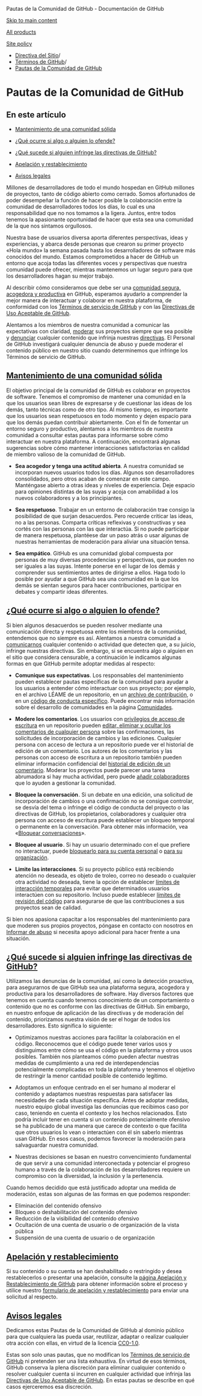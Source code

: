 Pautas de la Comunidad de GitHub - Documentación de GitHub

[Skip to main content](#main-content)

[All products](/es)

[Site policy](/site-policy)

* [Directiva del Sitio](/es/site-policy)/
* [Términos de GitHub](/es/site-policy/github-terms)/
* [Pautas de la Comunidad de GitHub](/es/site-policy/github-terms/github-community-guidelines)

Pautas de la Comunidad de GitHub
==========

En este artículo
----------

* [Mantenimiento de una comunidad sólida](#maintaining-a-strong-community)

* [¿Qué ocurre si algo o alguien lo ofende?](#what-if-something-or-someone-offends-you)

* [¿Qué sucede si alguien infringe las directivas de GitHub?](#what-happens-if-someone-violates-githubs-policies)

* [Apelación y restablecimiento](#appeal-and-reinstatement)

* [Avisos legales](#legal-notices)

Millones de desarrolladores de todo el mundo hospedan en GitHub millones de proyectos, tanto de código abierto como cerrado. Somos afortunados de poder desempeñar la función de hacer posible la colaboración entre la comunidad de desarrolladores todos los días, lo cual es una responsabilidad que no nos tomamos a la ligera. Juntos, entre todos tenemos la apasionante oportunidad de hacer que esta sea una comunidad de la que nos sintamos orgullosos.

Nuestra base de usuarios diversa aporta diferentes perspectivas, ideas y experiencias, y abarca desde personas que crearon su primer proyecto «Hola mundo» la semana pasada hasta los desarrolladores de software más conocidos del mundo. Estamos comprometidos a hacer de GitHub un entorno que acoja todas las diferentes voces y perspectivas que nuestra comunidad puede ofrecer, mientras mantenemos un lugar seguro para que los desarrolladores hagan su mejor trabajo.

Al describir cómo consideramos que debe ser una [comunidad segura, acogedora y productiva](https://opensource.guide/building-community/) en GitHub, esperamos ayudarlo a comprender la mejor manera de interactuar y colaborar en nuestra plataforma, de conformidad con los [Términos de servicio de GitHub](/es/site-policy/github-terms/github-terms-of-service) y con las [Directivas de Uso Aceptable de GitHub](/es/site-policy/acceptable-use-policies/github-acceptable-use-policies).

Alentamos a los miembros de nuestra comunidad a comunicar las expectativas con claridad, [moderar](#what-if-something-or-someone-offends-you) sus proyectos siempre que sea posible y [denunciar](https://github.com/contact/report-abuse) cualquier contenido que infrinja nuestras [directivas](/es/site-policy/github-terms/github-terms-of-service). El Personal de GitHub investigará cualquier denuncia de abuso y puede moderar el contenido público en nuestro sitio cuando determinemos que infringe los Términos de servicio de GitHub.

[Mantenimiento de una comunidad sólida](#maintaining-a-strong-community)
----------

El objetivo principal de la comunidad de GitHub es colaborar en proyectos de software. Tenemos el compromiso de mantener una comunidad en la que los usuarios sean libres de expresarse y de cuestionar las ideas de los demás, tanto técnicas como de otro tipo. Al mismo tiempo, es importante que los usuarios sean respetuosos en todo momento y dejen espacio para que los demás puedan contribuir abiertamente. Con el fin de fomentar un entorno seguro y productivo, alentamos a los miembros de nuestra comunidad a consultar estas pautas para informarse sobre cómo interactuar en nuestra plataforma. A continuación, encontrará algunas sugerencias sobre cómo mantener interacciones satisfactorias en calidad de miembro valioso de la comunidad de GitHub.

* **Sea acogedor y tenga una actitud abierta**. A nuestra comunidad se incorporan nuevos usuarios todos los días. Algunos son desarrolladores consolidados, pero otros acaban de comenzar en este campo. Manténgase abierto a otras ideas y niveles de experiencia. Deje espacio para opiniones distintas de las suyas y acoja con amabilidad a los nuevos colaboradores y a los principiantes.

* **Sea respetuoso**. Trabajar en un entorno de colaboración trae consigo la posibilidad de que surjan desacuerdos. Pero recuerde criticar las ideas, no a las personas. Comparta críticas reflexivas y constructivas y sea cortés con las personas con las que interactúa. Si no puede participar de manera respetuosa, plantéese dar un paso atrás o usar algunas de nuestras herramientas de moderación para aliviar una situación tensa.

* **Sea empático**. GitHub es una comunidad global compuesta por personas de muy diversas procedencias y perspectivas, que pueden no ser iguales a las suyas. Intente ponerse en el lugar de los demás y comprender sus sentimientos antes de dirigirse a ellos. Haga todo lo posible por ayudar a que GitHub sea una comunidad en la que los demás se sientan seguros para hacer contribuciones, participar en debates y compartir ideas diferentes.

[¿Qué ocurre si algo o alguien lo ofende?](#what-if-something-or-someone-offends-you)
----------

Si bien algunos desacuerdos se pueden resolver mediante una comunicación directa y respetuosa entre los miembros de la comunidad, entendemos que no siempre es así. Alentamos a nuestra comunidad a [comunicarnos](https://support.github.com/contact/report-abuse?category=report-abuse&report=other&report_type=unspecified) cualquier contenido o actividad que detecten que, a su juicio, infringe nuestras directivas. Sin embargo, si se encuentra algo o alguien en el sitio que considera censurable, a continuación le indicamos algunas formas en que GitHub permite adoptar medidas al respecto:

* **Comunique sus expectativas**. Los responsables del mantenimiento pueden establecer pautas específicas de la comunidad para ayudar a los usuarios a entender cómo interactuar con sus proyecto; por ejemplo, en el archivo LÉAME de un repositorio, en un [archivo de contribución](/es/communities/setting-up-your-project-for-healthy-contributions/setting-guidelines-for-repository-contributors), o en un [código de conducta específico](/es/communities/setting-up-your-project-for-healthy-contributions/adding-a-code-of-conduct-to-your-project). Puede encontrar más información sobre el desarrollo de comunidades en la página [Comunidades](/es/communities).

* **Modere los comentarios**. Los usuarios con [privilegios de acceso de escritura](/es/organizations/managing-user-access-to-your-organizations-repositories/repository-roles-for-an-organization) en un repositorio pueden [editar, eliminar y ocultar los comentarios de cualquier persona](/es/communities/moderating-comments-and-conversations/managing-disruptive-comments) sobre las confirmaciones, las solicitudes de incorporación de cambios y las ediciones. Cualquier persona con acceso de lectura a un repositorio puede ver el historial de edición de un comentario. Los autores de los comentarios y las personas con acceso de escritura a un repositorio también pueden eliminar información confidencial del [historial de edición de un comentario](/es/communities/moderating-comments-and-conversations/tracking-changes-in-a-comment). Moderar los proyectos puede parecer una tarea abrumadora si hay mucha actividad, pero puede [añadir colaboradores](/es/account-and-profile/setting-up-and-managing-your-personal-account-on-github/managing-personal-account-settings/permission-levels-for-a-personal-account-repository#collaborator-access-for-a-repository-owned-by-a-personal-account) que lo ayuden a gestionar la comunidad.

* **Bloquee la conversación** . Si un debate en una edición, una solicitud de incorporación de cambios o una confirmación no se consigue controlar, se desvía del tema o infringe el código de conducta del proyecto o las directivas de GitHub, los propietarios, colaboradores y cualquier otra persona con acceso de escritura puede establecer un bloqueo temporal o permanente en la conversación. Para obtener más información, vea «[Bloquear conversaciones](/es/communities/moderating-comments-and-conversations/locking-conversations)».

* **Bloquee al usuario** . Si hay un usuario determinado con el que prefiere no interactuar, puede [bloquearlo para su cuenta personal](/es/communities/maintaining-your-safety-on-github/blocking-a-user-from-your-personal-account) o [para su organización](/es/communities/maintaining-your-safety-on-github/blocking-a-user-from-your-organization).

* **Limite las interacciones**. Si su proyecto público está recibiendo atención no deseada, es objeto de troleo, correo no deseado o cualquier otra actividad no deseada, tiene la opción de establecer [límites de interacción temporales](/es/communities/moderating-comments-and-conversations/limiting-interactions-in-your-repository) para evitar que determinados usuarios interactúen con su repositorio. Incluso puede establecer [límites de revisión del código](https://github.blog/2021-11-01-github-keeps-getting-better-for-open-source-maintainers/#preventing-drive-by-pull-request-approvals-and-requested-changes) para asegurarse de que las contribuciones a sus proyectos sean de calidad.

Si bien nos apasiona capacitar a los responsables del mantenimiento para que moderen sus propios proyectos, póngase en contacto con nosotros en [Informar de abuso](https://github.com/contact/report-abuse) si necesita apoyo adicional para hacer frente a una situación.

[¿Qué sucede si alguien infringe las directivas de GitHub?](#what-happens-if-someone-violates-githubs-policies)
----------

Utilizamos las denuncias de la comunidad, así como la detección proactiva, para asegurarnos de que GitHub sea una plataforma segura, acogedora y productiva para los desarrolladores de software. Hay diversos factores que tenemos en cuenta cuando tenemos conocimiento de un comportamiento o contenido que no es conforme con las directivas de GitHub. Sin embargo, en nuestro enfoque de aplicación de las directivas y de moderación del contenido, priorizamos nuestra visión de ser el hogar de todos los desarrolladores. Esto significa lo siguiente:

* Optimizamos nuestras acciones para facilitar la colaboración en el código. Reconocemos que el código puede tener varios usos y distinguimos entre cómo se usa el código en la plataforma y otros usos posibles. También nos planteamos cómo pueden afectar nuestras medidas de cumplimiento a una red de interdependencias potencialmente complicadas en toda la plataforma y tenemos el objetivo de restringir la menor cantidad posible de contenido legítimo.

* Adoptamos un enfoque centrado en el ser humano al moderar el contenido y adaptamos nuestras respuestas para satisfacer las necesidades de cada situación específica. Antes de adoptar medidas, nuestro equipo global investiga las denuncias que recibimos caso por caso, teniendo en cuenta el contexto y los hechos relacionados. Esto podría incluir tener en cuenta si un contenido potencialmente ofensivo se ha publicado de una manera que carece de contexto o que facilita que otros usuarios lo vean o interactúen con él sin saberlo mientras usan GitHub. En esos casos, podemos favorecer la moderación para salvaguardar nuestra comunidad.

* Nuestras decisiones se basan en nuestro convencimiento fundamental de que servir a una comunidad interconectada y potenciar el progreso humano a través de la colaboración de los desarrolladores requiere un compromiso con la diversidad, la inclusión y la pertenencia.

Cuando hemos decidido que está justificado adoptar una medida de moderación, estas son algunas de las formas en que podemos responder:

* Eliminación del contenido ofensivo
* Bloqueo o deshabilitación del contenido ofensivo
* Reducción de la visibilidad del contenido ofensivo
* Ocultación de una cuenta de usuario o de organización de la vista pública
* Suspensión de una cuenta de usuario o de organización

[Apelación y restablecimiento](#appeal-and-reinstatement)
----------

Si su contenido o su cuenta se han deshabilitado o restringido y desea restablecerlos o presentar una apelación, consulte la [página Apelación y Restablecimiento de GitHub](/es/site-policy/acceptable-use-policies/github-appeal-and-reinstatement) para obtener información sobre el proceso y utilice nuestro [formulario de apelación y restablecimiento](https://support.github.com/contact/reinstatement) para enviar una solicitud al respecto.

[Avisos legales](#legal-notices)
----------

Dedicamos estas Pautas de la Comunidad de GitHub al dominio público para que cualquiera las pueda usar, reutilizar, adaptar o realizar cualquier otra acción con ellas, en virtud de la licencia [CC0-1.0](https://creativecommons.org/publicdomain/zero/1.0/).

Estas son solo unas pautas, que no modifican los [Términos de servicio de GitHub](/es/site-policy/github-terms/github-terms-of-service) ni pretenden ser una lista exhaustiva. En virtud de esos términos, GitHub conserva la plena discreción para eliminar cualquier contenido o resolver cualquier cuenta si incurren en cualquier actividad que infrinja las [Directivas de Uso Aceptable de GitHub](/es/site-policy/acceptable-use-policies/github-acceptable-use-policies). En estas pautas se describe en qué casos ejerceremos esa discreción.

